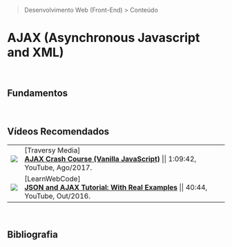 > Desenvolvimento Web (Front-End) > Conteúdo

# AJAX (Asynchronous Javascript and XML)

<br>

## Fundamentos

<br>

## Vídeos Recomendados

|||
| :-: | --- |
| [![](https://img.youtube.com/vi/82hnvUYY6QA/default.jpg)](https://www.youtube.com/watch?v=82hnvUYY6QA "AJAX Crash Course (Vanilla JavaScript)") | [Traversy Media] <br> [__AJAX Crash Course (Vanilla JavaScript)__](https://www.youtube.com/watch?v=82hnvUYY6QA) \|\| 1:09:42, YouTube, Ago/2017.
[![](https://img.youtube.com/vi/rJesac0_Ftw/default.jpg)](https://www.youtube.com/watch?v=rJesac0_Ftw "JSON and AJAX Tutorial: With Real Examples") | [LearnWebCode] <br> [__JSON and AJAX Tutorial: With Real Examples__](https://www.youtube.com/watch?v=rJesac0_Ftw) \|\| 40:44, YouTube, Out/2016.

<br>

## Bibliografia

<br>
